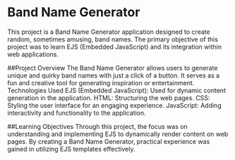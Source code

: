 ﻿# Band Name Generator
This project is a Band Name Generator application designed to create random, sometimes amusing, band names. The primary objective of this project was to learn EJS (Embedded JavaScript) and its integration within web applications.

##Project Overview
The Band Name Generator allows users to generate unique and quirky band names with just a click of a button. It serves as a fun and creative tool for generating inspiration or entertainment.
Technologies Used
EJS (Embedded JavaScript): Used for dynamic content generation in the application.
HTML: Structuring the web pages.
CSS: Styling the user interface for an engaging experience.
JavaScript: Adding interactivity and functionality to the application.

##Learning Objectives
Through this project, the focus was on understanding and implementing EJS to dynamically render content on web pages. By creating a Band Name Generator, practical experience was gained in utilizing EJS templates effectively.
